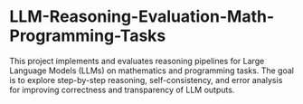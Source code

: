 # LLM-Reasoning-Evaluation-Math-Programming-Tasks
This project implements and evaluates reasoning pipelines for Large Language Models (LLMs) on mathematics and programming tasks. The goal is to explore step-by-step reasoning, self-consistency, and error analysis for improving correctness and transparency of LLM outputs.
